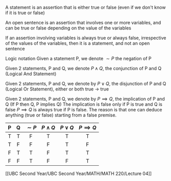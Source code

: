 A statement is an assertion that is either true or false (even if we don't know if it is true or false)

An open sentence is an assertion that involves one or more variables, and can be true or false depending on the value of the variables

If an assertion involving variables is always true or always false, irrespective of the values of the variables, then it is a statement, and not an open sentence

Logic notation
Given a statement P, we denote $\sim P$ the negation of P

Given 2 statements, P and Q, we denote $P \land Q$, the conjunction of P and Q (Logical And Statement)

Given 2 statements, P and Q, we denote by $P \lor Q$, the disjunction of P and Q (Logical Or Statement), either or both true $\to$ true

Given 2 statements, P and Q, we denote by $P \implies Q$, the implication of P and Q (If P then Q, P implies Q)
	The implication is false only if P is true and Q is false
	$P \implies Q$ is always true if P is false. 
		The reason is that one can deduce anything (true or false) starting from a false premise.

|  P  |  Q  | $\sim P$ | $P \land Q$ | $P \lor Q$ | $P \implies Q$ |
|:---:|:---:|:--------:|:-----------:|:----------:|:--------------:|
|  T  |  T  |    F     |      T      |     T      |       T        |
|  T  |  F  |    F     |      F      |     T      |       F        |
|  F  |  T  |    T     |      F      |     T      |       T        |
|  F  |  F  |    T     |      F      |     F      |       T        |

[[UBC Second Year/UBC Second Year/MATH/MATH 220/Lecture 04]]